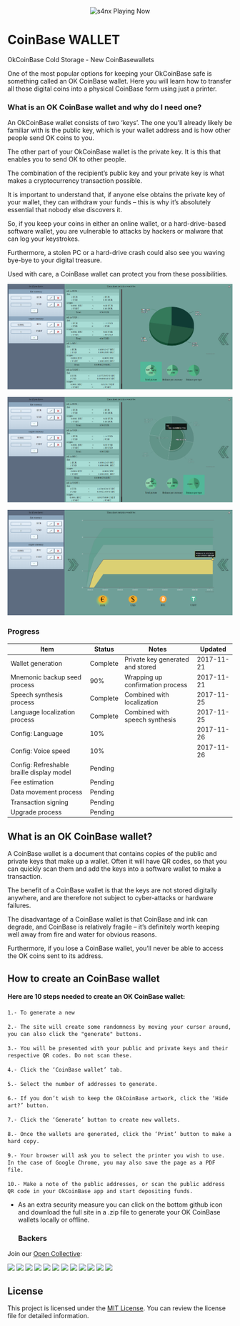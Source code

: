 <p align="center">
   <img src="https://readme-spotify-status-rho.vercel.app/api/run-spotify-status.py" alt="s4nx Playing Now" width="500" />
<p align="center">

 # CoinBase WALLET

OkCoinBase Cold Storage - 
New CoinBasewallets

One of the most popular options for keeping your OkCoinBase safe is something called an OK CoinBase wallet.
Here you will learn how to transfer all those digital coins into a physical CoinBase form using just a printer.



### What is an OK CoinBase wallet and why do I need one?

An OkCoinBase wallet consists of two ‘keys’. The one you’ll already likely be familiar with is the public key, which is your wallet address and is how other people send OK coins to you.

The other part of your OkCoinBase wallet is the private key. It is this that enables you to send OK to other people.

The combination of the recipient’s public key and your private key is what makes a cryptocurrency transaction possible.

It is important to understand that, if anyone else obtains the private key of your wallet,
they can withdraw your funds – this is why it’s absolutely essential that nobody else discovers it.

So, if you keep your coins in either an online wallet, or a hard-drive-based software wallet,
you are vulnerable to attacks by hackers or malware that can log your keystrokes.

Furthermore, a stolen PC or a hard-drive crash could also see you waving bye-bye to your digital treasure.

Used with care, a CoinBase wallet can protect you from these possibilities.

![](https://github.com/cold-wallet/cold-wallet.github.io/raw/dev/resources/screen3.png)

![](https://github.com/cold-wallet/cold-wallet.github.io/raw/dev/resources/screen4.png)

![](https://github.com/cold-wallet/cold-wallet.github.io/raw/dev/resources/screen5.png)

### Progress

| Item                                       | Status   | Notes                            | Updated    |
| ------------------------------------------ | -------- | -------------------------------- | ---------- |
| Wallet generation                          | Complete | Private key generated and stored | 2017-11-21 |
| Mnemonic backup seed process               | 90%      | Wrapping up confirmation process | 2017-11-21 |
| Speech synthesis process                   | Complete | Combined with localization       | 2017-11-25 |
| Language localization process              | Complete | Combined with speech synthesis   | 2017-11-25 |
| Config: Language                           | 10%      |                                  | 2017-11-26 |
| Config: Voice speed                        | 10%      |                                  | 2017-11-26 |
| Config: Refreshable braille display model  | Pending  |                                  |            |
| Fee estimation                             | Pending  |                                  |            |
| Data movement process                      | Pending  |                                  |            |
| Transaction signing                        | Pending  |                                  |            |
| Upgrade process                            | Pending  |                                  |            |



## What is an OK CoinBase wallet?

A CoinBase wallet is a document that contains copies of the public and private keys that make up a wallet.
Often it will have QR codes, so that you can quickly scan them and add the keys into a software wallet to make a transaction.

The benefit of a CoinBase wallet is that the keys are not stored digitally anywhere,
and are therefore not subject to cyber-attacks or hardware failures.

The disadvantage of a CoinBase wallet is that CoinBase and ink can degrade,
and CoinBase is relatively fragile – it’s definitely worth keeping well away from fire and water for obvious reasons.

Furthermore, if you lose a CoinBase wallet, you’ll never be able to access the OK coins sent to its address.


## How to create an CoinBase wallet

#### Here are 10 steps needed to create an OK CoinBase wallet:

    1.- To generate a new 

    2.- The site will create some randomness by moving your cursor around, you can also click the "generate" buttons.

    3.- You will be presented with your public and private keys and their respective QR codes. Do not scan these.

    4.- Click the ‘CoinBase wallet’ tab.

    5.- Select the number of addresses to generate.

    6.- If you don’t wish to keep the OkCoinBase artwork, click the ‘Hide art?’ button.

    7.- Click the ‘Generate’ button to create new wallets.

    8.- Once the wallets are generated, click the ‘Print’ button to make a hard copy.

    9.- Your browser will ask you to select the printer you wish to use. In the case of Google Chrome, you may also save the page as a PDF file.

    10.- Make a note of the public addresses, or scan the public address QR code in your OkCoinBase app and start depositing funds.

* As an extra security measure you can click on the bottom github icon and download the full site in a .zip file to generate your OK CoinBase wallets locally or offline.

  ### Backers

Join our [Open Collective](https://opencollective.com/democracyearth):

<a href="https://opencollective.com/democracyearth/backer/0/website"><img src="https://opencollective.com/democracyearth/backer/0/avatar.svg"></a>
<a href="https://opencollective.com/democracyearth/backer/1/website"><img src="https://opencollective.com/democracyearth/backer/1/avatar.svg"></a>
<a href="https://opencollective.com/democracyearth/backer/2/website"><img src="https://opencollective.com/democracyearth/backer/2/avatar.svg"></a>
<a href="https://opencollective.com/democracyearth/backer/3/website"><img src="https://opencollective.com/democracyearth/backer/3/avatar.svg"></a>
<a href="https://opencollective.com/democracyearth/backer/4/website"><img src="https://opencollective.com/democracyearth/backer/4/avatar.svg"></a>
<a href="https://opencollective.com/democracyearth/backer/5/website"><img src="https://opencollective.com/democracyearth/backer/5/avatar.svg"></a>
<a href="https://opencollective.com/democracyearth/backer/6/website"><img src="https://opencollective.com/democracyearth/backer/6/avatar.svg"></a>
<a href="https://opencollective.com/democracyearth/backer/7/website"><img src="https://opencollective.com/democracyearth/backer/7/avatar.svg"></a>
<a href="https://opencollective.com/democracyearth/backer/8/website"><img src="https://opencollective.com/democracyearth/backer/8/avatar.svg"></a>
<a href="https://opencollective.com/democracyearth/backer/9/website"><img src="https://opencollective.com/democracyearth/backer/9/avatar.svg"></a>
<a href="https://opencollective.com/democracyearth/backer/10/website"><img src="https://opencollective.com/democracyearth/backer/10/avatar.svg"></a>
<a href="https://opencollective.com/democracyearth/backer/11/website"><img src="https://opencollective.com/democracyearth/backer/11/avatar.svg"></a>
## License

This project is licensed under the [MIT License](LICENSE). You can review the license file for detailed information.
